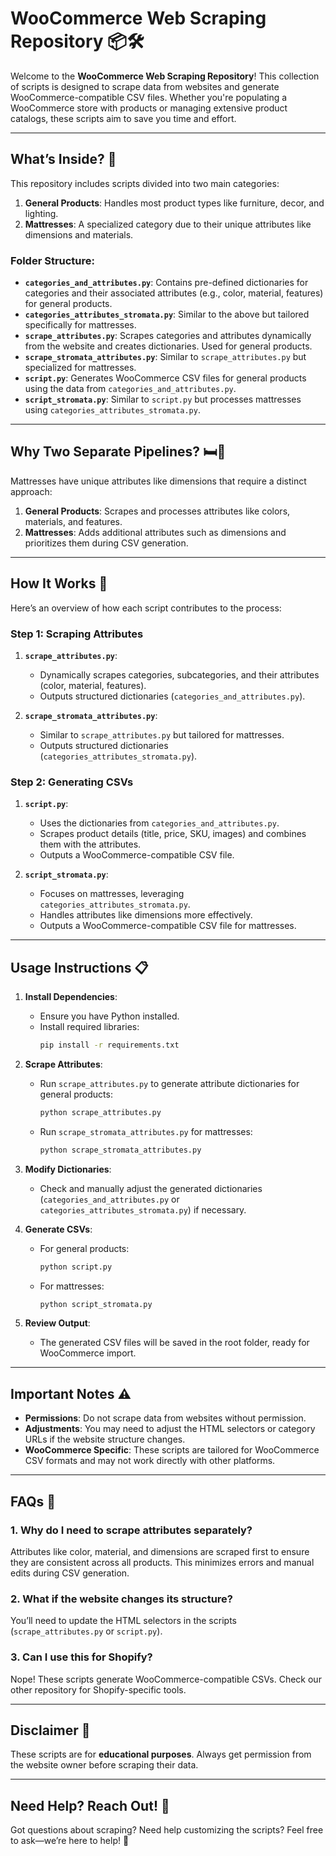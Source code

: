 # WooCommerce Web Scraping Repository 📦🛠️

Welcome to the **WooCommerce Web Scraping Repository**! This collection of scripts is designed to scrape data from websites and generate WooCommerce-compatible CSV files. Whether you're populating a WooCommerce store with products or managing extensive product catalogs, these scripts aim to save you time and effort.

---

## What’s Inside? 🚀
This repository includes scripts divided into two main categories:
1. **General Products**: Handles most product types like furniture, decor, and lighting.
2. **Mattresses**: A specialized category due to their unique attributes like dimensions and materials.

### Folder Structure:
- **`categories_and_attributes.py`**: Contains pre-defined dictionaries for categories and their associated attributes (e.g., color, material, features) for general products.
- **`categories_attributes_stromata.py`**: Similar to the above but tailored specifically for mattresses.
- **`scrape_attributes.py`**: Scrapes categories and attributes dynamically from the website and creates dictionaries. Used for general products.
- **`scrape_stromata_attributes.py`**: Similar to `scrape_attributes.py` but specialized for mattresses.
- **`script.py`**: Generates WooCommerce CSV files for general products using the data from `categories_and_attributes.py`.
- **`script_stromata.py`**: Similar to `script.py` but processes mattresses using `categories_attributes_stromata.py`.

---

## Why Two Separate Pipelines? 🛏️🔄
Mattresses have unique attributes like dimensions that require a distinct approach:
1. **General Products**: Scrapes and processes attributes like colors, materials, and features.
2. **Mattresses**: Adds additional attributes such as dimensions and prioritizes them during CSV generation.

---

## How It Works 🧠
Here’s an overview of how each script contributes to the process:

### Step 1: Scraping Attributes
1. **`scrape_attributes.py`**:
   - Dynamically scrapes categories, subcategories, and their attributes (color, material, features).
   - Outputs structured dictionaries (`categories_and_attributes.py`).

2. **`scrape_stromata_attributes.py`**:
   - Similar to `scrape_attributes.py` but tailored for mattresses.
   - Outputs structured dictionaries (`categories_attributes_stromata.py`).

### Step 2: Generating CSVs
1. **`script.py`**:
   - Uses the dictionaries from `categories_and_attributes.py`.
   - Scrapes product details (title, price, SKU, images) and combines them with the attributes.
   - Outputs a WooCommerce-compatible CSV file.

2. **`script_stromata.py`**:
   - Focuses on mattresses, leveraging `categories_attributes_stromata.py`.
   - Handles attributes like dimensions more effectively.
   - Outputs a WooCommerce-compatible CSV file for mattresses.

---

## Usage Instructions 📋
1. **Install Dependencies**:
   - Ensure you have Python installed.
   - Install required libraries:
     ```bash
     pip install -r requirements.txt
     ```

2. **Scrape Attributes**:
   - Run `scrape_attributes.py` to generate attribute dictionaries for general products:
     ```bash
     python scrape_attributes.py
     ```
   - Run `scrape_stromata_attributes.py` for mattresses:
     ```bash
     python scrape_stromata_attributes.py
     ```

3. **Modify Dictionaries**:
   - Check and manually adjust the generated dictionaries (`categories_and_attributes.py` or `categories_attributes_stromata.py`) if necessary.

4. **Generate CSVs**:
   - For general products:
     ```bash
     python script.py
     ```
   - For mattresses:
     ```bash
     python script_stromata.py
     ```

5. **Review Output**:
   - The generated CSV files will be saved in the root folder, ready for WooCommerce import.

---

## Important Notes ⚠️
- **Permissions**: Do not scrape data from websites without permission.
- **Adjustments**: You may need to adjust the HTML selectors or category URLs if the website structure changes.
- **WooCommerce Specific**: These scripts are tailored for WooCommerce CSV formats and may not work directly with other platforms.

---

## FAQs 🤔
### 1. Why do I need to scrape attributes separately?
Attributes like color, material, and dimensions are scraped first to ensure they are consistent across all products. This minimizes errors and manual edits during CSV generation.

### 2. What if the website changes its structure?
You’ll need to update the HTML selectors in the scripts (`scrape_attributes.py` or `script.py`).

### 3. Can I use this for Shopify?
Nope! These scripts generate WooCommerce-compatible CSVs. Check our other repository for Shopify-specific tools.

---

## Disclaimer 🚨
These scripts are for **educational purposes**. Always get permission from the website owner before scraping their data.

---

## Need Help? Reach Out! 🤝
Got questions about scraping? Need help customizing the scripts? Feel free to ask—we’re here to help! 🎉
